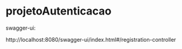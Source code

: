 # projetoAutenticacao

swagger-ui: 

http://localhost:8080/swagger-ui/index.html#/registration-controller